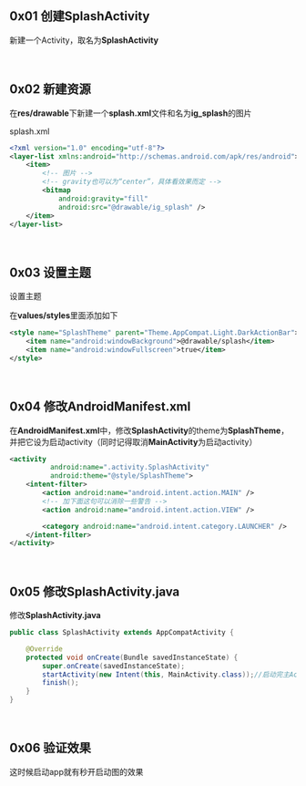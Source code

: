 ## 0x01 创建SplashActivity

新建一个Activity，取名为**SplashActivity**

<br>

## 0x02 新建资源

在**res/drawable**下新建一个**splash.xml**文件和名为**ig_splash**的图片

splash.xml

```xml
<?xml version="1.0" encoding="utf-8"?>
<layer-list xmlns:android="http://schemas.android.com/apk/res/android">
    <item>
        <!-- 图片 -->
        <!-- gravity也可以为“center”，具体看效果而定 -->
        <bitmap
            android:gravity="fill"
            android:src="@drawable/ig_splash" />
    </item>
</layer-list>
```

<br>

## 0x03 设置主题

设置主题

在**values/styles**里面添加如下

```xml
<style name="SplashTheme" parent="Theme.AppCompat.Light.DarkActionBar">
    <item name="android:windowBackground">@drawable/splash</item>
    <item name="android:windowFullscreen">true</item>
</style>
```

<br>

## 0x04 修改AndroidManifest.xml

在**AndroidManifest.xml**中，修改**SplashActivity**的theme为**SplashTheme**，并把它设为启动activity（同时记得取消**MainActivity**为启动activity）

```xml
<activity
          android:name=".activity.SplashActivity"
          android:theme="@style/SplashTheme">
    <intent-filter>
        <action android:name="android.intent.action.MAIN" />
        <!-- 加下面这句可以消除一些警告 -->
        <action android:name="android.intent.action.VIEW" />

        <category android:name="android.intent.category.LAUNCHER" />
    </intent-filter>
</activity>
```

<br>

## 0x05 修改SplashActivity.java

修改**SplashActivity.java**

```java
public class SplashActivity extends AppCompatActivity {

    @Override
    protected void onCreate(Bundle savedInstanceState) {
        super.onCreate(savedInstanceState);
        startActivity(new Intent(this, MainActivity.class));//启动完主Activity就finish
        finish();
    }
}
```

<br>

## 0x06 验证效果

这时候启动app就有秒开启动图的效果